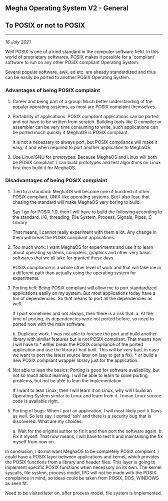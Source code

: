 ## Megha Operating System V2 - General
## To POSIX or not to POSIX
---------------------------------------------------------------------------------------------------
_16 July 2021_

Well POSIX is one of a kind standard in the computer software field. In this world of proprietary 
softwares, POSIX makes it possible for a 'compliant' software to run on any other POSIX compliant
Operating System.

Several popular software, awk, ed etc. are already standardized and thus can be easily be ported to 
another POSIX Operating System.

### Advantages of being POSIX complaint

1. Career and being part of a group:
   Much better understanding of the popular operating systems, as most are POSIX complaint 
   themselves.

2. Portability of applications: 
   POSIX compliant applications can be ported and not have to be written from scratch. 
   Building tools like C compiler or assembler can be very time consuming to write, such 
   applications can be ported much quickly if MeghaOS is POSIX compliant.

   It is not a necessary to always port, but POSIX compliance will make it easy, if and when 
   required to port another application to MeghaOS.

3. Use Linux/GNU for prototypes:
   Because MeghaOS and Linux will both be POSIX compliant. I can build prototypes and test 
   algorithms on Linux first then build it for MeghaOS.

### Disadvantages of being POSIX complaint

1. Tied to a standard: 
   MeghaOS will become one of hundred of other POSIX compliant, UNIX-like operating systems. 
   But I also fear, that chasing the standard will make MeghaOS very boring to build.

   Say I go for POSIX 1.0, then I will have to build the following according to the standard.
       I/O, threading, File System, Process, Signals, Pipes, C Library 

   That means, I cannot really experiment with them a lot. Any change in them will break the POSIX 
   compliant applications.

2. Too much work:
   I want MeghaOS for experiments and use it to learn about operating systems, compilers, graphics 
   and other very basic softwares that we all take for granted these days.

   POSIX compliance is a whole other level of work and that will take me in a different path than 
   actually using the operating system for experiments.

3. Porting hell: 
   Being POSIX compliant will allow me to port standardized applications easily on my system. 
   But most applications today have a ton of dependencies. So that means to port all the 
   dependencies as well.

   If I port sometimes and not always, then there is a risk that:
   a. At the time of porting, its dependencies were not ported before, so need to ported now with 
      the main software.

   b. Duplicate work. I was not able to foresee the port and build another library with similar 
      features but is not POSIX compliant. That means now I will have to 
        * either break the POSIX compliance of the ported application and use the library I had 
          built. This will be very bad, in case we want to port the latest source later on 
          (say to get a fix).
        * or build a new POSIX compliant wrapper library just for the application.

4. Not able to lean the basics:
   Porting is good for software availability, but not so much about learning. I will be able to 
   learn to solve porting problems, but not be able to lean the implementation.

   If I want to lean Linux, then I will learn it on Linux, why will I build an Operating System 
   similar to Linux and learn from it. I mean Linux source code is available right.

5. Porting of bugs:
   When I port an application, I will most likely port it flaws as well. So lets say, I ported 
   'ssh' and there is a security bug that is discovered. What are my choices:

   a. Wait for the original author to fix it and then port the software again.
   b. Fix it myself. That now means, I will have to test it and maintaining the fix myself from now
      on.

In conclusion, I do not want MeghaOS to be completely POSIX complaint. 
I could have a POSIX layer between applications and kernel, which provides the POSIX functions
from a library and header files. This layer is going to implement specific POSIX functions when 
necessory on its own. The kernel syscalls, file system, process model, IPC will not be made with
the POSIX complaince in mind, so ideas could be taken from POSIX, DOS, WINDOWS as seen fit.

Need to be visited later on, after process model, file system is implemented.

